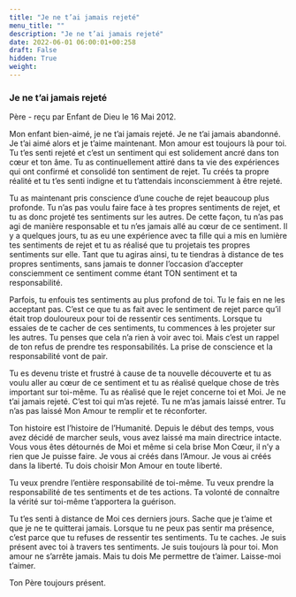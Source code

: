 ```yaml
---
title: "Je ne t’ai jamais rejeté"
menu_title: ""
description: "Je ne t’ai jamais rejeté"
date: 2022-06-01 06:00:01+00:258
draft: False
hidden: True
weight:
---
```

### Je ne t’ai jamais rejeté

Père - reçu par Enfant de Dieu le 16 Mai 2012.

Mon enfant bien-aimé, je ne t’ai jamais rejeté. Je ne t’ai jamais abandonné. Je t’ai aimé alors et je t’aime maintenant. Mon amour est toujours là pour toi. Tu t’es senti rejeté et c’est un sentiment qui est solidement ancré dans ton cœur et ton âme. Tu as continuellement attiré dans ta vie des expériences qui ont confirmé et consolidé ton sentiment de rejet. Tu créés ta propre réalité et tu t’es senti indigne et tu t’attendais inconsciemment à être rejeté.

Tu as maintenant pris conscience d’une couche de rejet beaucoup plus profonde. Tu n’as pas voulu faire face à tes propres sentiments de rejet, et tu as donc projeté tes sentiments sur les autres. De cette façon, tu n’as pas agi de manière responsable et tu n’es jamais allé au cœur de ce sentiment. Il y a quelques jours, tu as eu une expérience avec ta fille qui a mis en lumière tes sentiments de rejet et tu as réalisé que tu projetais tes propres sentiments sur elle. Tant que tu agiras ainsi, tu te tiendras à distance de tes propres sentiments, sans jamais te donner l’occasion d’accepter consciemment ce sentiment comme étant TON sentiment et ta responsabilité.

Parfois, tu enfouis tes sentiments au plus profond de toi. Tu le fais en ne les acceptant pas. C’est ce que tu as fait avec le sentiment de rejet parce qu’il était trop douloureux pour toi de ressentir ces sentiments. Lorsque tu essaies de te cacher de ces sentiments, tu commences à les projeter sur les autres. Tu penses que cela n’a rien à voir avec toi. Mais c’est un rappel de ton refus de prendre tes responsabilités. La prise de conscience et la responsabilité vont de pair.

Tu es devenu triste et frustré à cause de ta nouvelle découverte et tu as voulu aller au cœur de ce sentiment et tu as réalisé quelque chose de très important sur toi-même. Tu as réalisé que le rejet concerne toi et Moi. Je ne t’ai jamais rejeté. C’est toi qui m’as rejeté. Tu ne m’as jamais laissé entrer. Tu n’as pas laissé Mon Amour te remplir et te réconforter.

Ton histoire est l’histoire de l’Humanité. Depuis le début des temps, vous avez décidé de marcher seuls, vous avez laissé ma main directrice intacte. Vous vous êtes détournés de Moi et même si cela brise Mon Cœur, il n’y a rien que Je puisse faire. Je vous ai créés dans l’Amour. Je vous ai créés dans la liberté. Tu dois choisir Mon Amour en toute liberté.

Tu veux prendre l’entière responsabilité de toi-même. Tu veux prendre la responsabilité de tes sentiments et de tes actions. Ta volonté de connaître la vérité sur toi-même t’apportera la guérison.

Tu t’es senti à distance de Moi ces derniers jours. Sache que je t’aime et que je ne te quitterai jamais. Lorsque tu ne peux pas sentir ma présence, c’est parce que tu refuses de ressentir tes sentiments. Tu te caches. Je suis présent avec toi à travers tes sentiments. Je suis toujours là pour toi. Mon amour ne s’arrête jamais. Mais tu dois Me permettre de t’aimer. Laisse-moi t’aimer.

Ton Père toujours présent.
